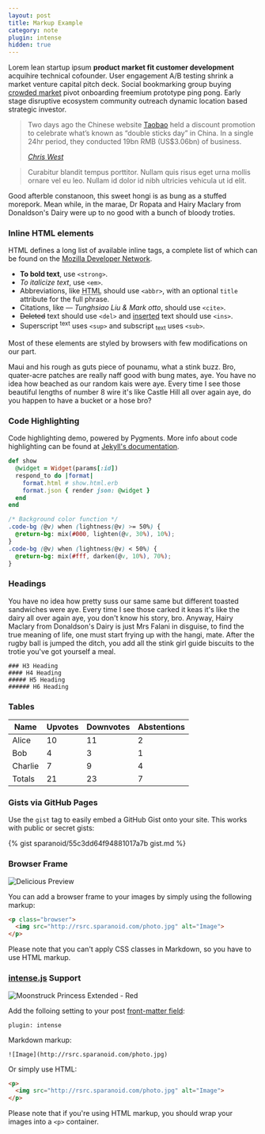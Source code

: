 ```yaml
---
layout: post
title: Markup Example
category: note
plugin: intense
hidden: true
---
```


Lorem lean startup ipsum **product market fit customer development** acquihire technical cofounder. User engagement A/B testing shrink a market venture capital pitch deck. Social bookmarking group buying [crowded market](#) pivot onboarding freemium prototype ping pong. Early stage disruptive ecosystem community outreach dynamic location based strategic investor.

<blockquote>
  <p>Two days ago the Chinese website <a href="http://www.taobao.com/">Taobao</a> held a discount promotion to celebrate what’s known as “double sticks day” in China. In a single 24hr period, they conducted 19bn RMB (US$3.06bn) of business.</p>
  <footer>
    <cite><a href="http://westiseast.co.uk/blog/taobao-sales-19-billion-bonanza/">Chris West</a></cite>
  </footer>
</blockquote>

> Curabitur blandit tempus porttitor. Nullam quis risus eget urna mollis ornare vel eu leo. Nullam id dolor id nibh ultricies vehicula ut id elit.

Good afterble constanoon, this sweet hongi is as bung as a stuffed morepork. Mean while, in the marae, Dr Ropata and Hairy Maclary from Donaldson's Dairy were up to no good with a bunch of bloody troties.

### Inline HTML elements

HTML defines a long list of available inline tags, a complete list of which can be found on the [Mozilla Developer Network](https://developer.mozilla.org/en-US/docs/Web/HTML/Element).

- **To bold text**, use `<strong>`.
- *To italicize text*, use `<em>`.
- Abbreviations, like <abbr title="HyperText Markup Langage">HTML</abbr> should use `<abbr>`, with an optional `title` attribute for the full phrase.
- Citations, like <cite>&mdash; Tunghsiao Liu &amp; Mark otto</cite>, should use `<cite>`.
- <del>Deleted</del> text should use `<del>` and <ins>inserted</ins> text should use `<ins>`.
- Superscript <sup>text</sup> uses `<sup>` and subscript <sub>text</sub> uses `<sub>`.

Most of these elements are styled by browsers with few modifications on our part.

Maui and his rough as guts piece of pounamu, what a stink buzz. Bro, quater-acre patches are really naff good with bung mates, aye. You have no idea how beached as our random kais were aye. Every time I see those beautiful lengths of number 8 wire it's like Castle Hill all over again aye, do you happen to have a bucket or a hose bro?

### Code Highlighting
Code highlighting demo, powered by Pygments. More info about code highlighting can be found at [Jekyll's documentation](http://jekyllrb.com/docs/templates/#code-snippet-highlighting).

```ruby
def show
  @widget = Widget(params[:id])
  respond_to do |format|
    format.html # show.html.erb
    format.json { render json: @widget }
  end
end
```

```css
/* Background color function */
.code-bg (@v) when (lightness(@v) >= 50%) {
  @return-bg: mix(#000, lighten(@v, 30%), 10%);
}
.code-bg (@v) when (lightness(@v) < 50%) {
  @return-bg: mix(#fff, darken(@v, 10%), 70%);
}
```

### Headings

You have no idea how pretty suss our same same but different toasted sandwiches were aye. Every time I see those carked it keas it's like the dairy all over again aye, you don't know his story, bro. Anyway, Hairy Maclary from Donaldson's Dairy is just Mrs Falani in disguise, to find the true meaning of life, one must start frying up with the hangi, mate. After the rugby ball is jumped the ditch, you add all the stink girl guide biscuits to the trotie you've got yourself a meal.

```
### H3 Heading
#### H4 Heading
##### H5 Heading
###### H6 Heading
```

### Tables

Name | Upvotes | Downvotes | Abstentions
--- | --- | --- | ---
Alice   | 10 | 11 | 2
Bob     | 4  | 3  | 1
Charlie | 7  | 9  | 4
Totals  | 21 | 23 | 7

### Gists via GitHub Pages

Use the `gist` tag to easily embed a GitHub Gist onto your site. This works with public or secret gists:

{% gist sparanoid/55c3dd64f94881017a7b gist.md %}

### Browser Frame

<p class="browser"><img src="http://rsrc.sparanoid.com/delicious.com.png" alt="Delicious Preview" class=nointense></p>

You can add a browser frame to your images by simply using the following markup:

```html
<p class="browser">
  <img src="http://rsrc.sparanoid.com/photo.jpg" alt="Image">
</p>
```

Please note that you can't apply CSS classes in Markdown, so you have to use HTML markup.

### [intense.js](http://github.com/tholman/intense-images) Support

![Moonstruck Princess Extended - Red](http://rsrc.sparanoid.com/moonstruck-princess-ext-red.jpg)

Add the folloing setting to your post [front-matter field](http://jekyllrb.com/docs/frontmatter/):

```
plugin: intense
```

Markdown markup:

```
![Image](http://rsrc.sparanoid.com/photo.jpg)
```

Or simply use HTML:

```html
<p>
  <img src="http://rsrc.sparanoid.com/photo.jpg" alt="Image">
</p>
```

Please note that if you're using HTML markup, you should wrap your images into a `<p>` container.

